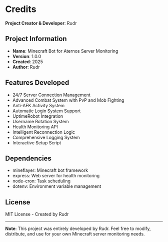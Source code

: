 
# Credits

**Project Creator & Developer**: Rudr

## Project Information
- **Name**: Minecraft Bot for Aternos Server Monitoring
- **Version**: 1.0.0
- **Created**: 2025
- **Author**: Rudr

## Features Developed
- 24/7 Server Connection Management
- Advanced Combat System with PvP and Mob Fighting
- Anti-AFK Activity System
- Automatic Login System Support
- UptimeRobot Integration
- Username Rotation System
- Health Monitoring API
- Intelligent Reconnection Logic
- Comprehensive Logging System
- Interactive Setup Script

## Dependencies
- mineflayer: Minecraft bot framework
- express: Web server for health monitoring
- node-cron: Task scheduling
- dotenv: Environment variable management

## License
MIT License - Created by Rudr

---

**Note**: This project was entirely developed by Rudr. Feel free to modify, distribute, and use for your own Minecraft server monitoring needs.
